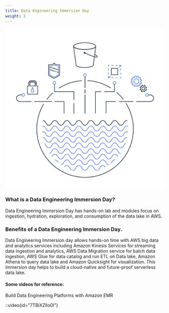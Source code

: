 ```yaml
---
title: Data Engineering Immersion Day
weight: 1
---
```


![Data Engineering](/static/images/dataeng_logo.png "Data Engineering")

### What is a Data Engineering Immersion Day?

Data Engineering Immersion Day has hands-on lab and modules focus on ingestion, hydration, exploration, and consumption of the data lake in AWS.

### Benefits of a Data Engineering Immersion Day.

Data Engineering Immersion day allows hands-on time with AWS big data and analytics services including Amazon Kinesis Services for streaming data ingestion and analytics, AWS Data Migration service for batch data ingestion, AWS Glue for data catalog and run ETL on Data lake, Amazon Athena to query data lake and Amazon Quicksight for visualization. This Immersion day helps to build a cloud-native and future-proof serverless data lake.

#### Some videos for reference:

Build Data Engineering Platforms with Amazon EMR

::video{id="7TBiXZlIo0I"}